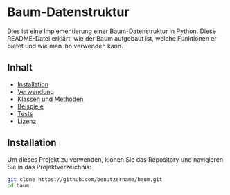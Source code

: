 # Baum-Datenstruktur

Dies ist eine Implementierung einer Baum-Datenstruktur in Python. Diese README-Datei erklärt, wie der Baum aufgebaut ist, welche Funktionen er bietet und wie man ihn verwenden kann.

## Inhalt

- [Installation](#installation)
- [Verwendung](#verwendung)
- [Klassen und Methoden](#klassen-und-methoden)
- [Beispiele](#beispiele)
- [Tests](#tests)
- [Lizenz](#lizenz)

## Installation

Um dieses Projekt zu verwenden, klonen Sie das Repository und navigieren Sie in das Projektverzeichnis:

```bash
git clone https://github.com/benutzername/baum.git
cd baum
